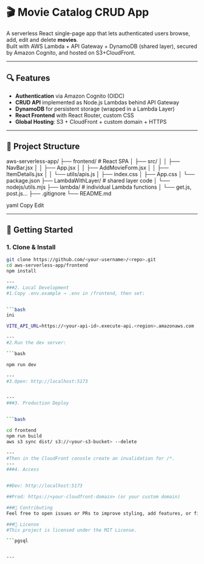 # 🎬 Movie Catalog CRUD App

A serverless React single-page app that lets authenticated users browse, add, edit and delete **movies**.  
Built with AWS Lambda + API Gateway + DynamoDB (shared layer), secured by Amazon Cognito, and hosted on S3+CloudFront.

---

## 🔍 Features

- **Authentication** via Amazon Cognito (OIDC)  
- **CRUD API** implemented as Node.js Lambdas behind API Gateway  
- **DynamoDB** for persistent storage (wrapped in a Lambda Layer)  
- **React Frontend** with React Router, custom CSS  
- **Global Hosting**: S3 + CloudFront + custom domain + HTTPS  

---

## 📁 Project Structure

aws-serverless-app/
├── frontend/ # React SPA
│ ├── src/
│ │ ├── NavBar.jsx
│ │ ├── App.jsx
│ │ ├── AddMovieForm.jsx
│ │ ├── ItemDetails.jsx
│ │ └── utils/apis.js
│ ├── index.css
│ ├── App.css
│ └── package.json
├── LambdaWithLayer/ # shared layer code
│ └── nodejs/utils.mjs
├── lambda/ # individual Lambda functions
│ └── get.js, post.js…
├── .gitignore
└── README.md

yaml
Copy
Edit

---

## 🚀 Getting Started

### 1. Clone & Install

```bash
git clone https://github.com/<your-username>/<repo>.git
cd aws-serverless-app/frontend
npm install

---
###2. Local Development
#1.Copy .env.example → .env in /frontend, then set:


```bash
ini

VITE_API_URL=https://<your-api-id>.execute-api.<region>.amazonaws.com

---
#2.Run the dev server:

```bash

npm run dev

---
#3.Open: http://localhost:5173


---
###3. Production Deploy


```bash

cd frontend
npm run build
aws s3 sync dist/ s3://<your-s3-bucket> --delete

---
#Then in the CloudFront console create an invalidation for /*.
---
###4. Access


##Dev: http://localhost:5173

##Prod: https://<your-cloudfront-domain> (or your custom domain)

###🤝 Contributing
Feel free to open issues or PRs to improve styling, add features, or fix bugs.

###📜 License
#This project is licensed under the MIT License.

```pgsql


---

